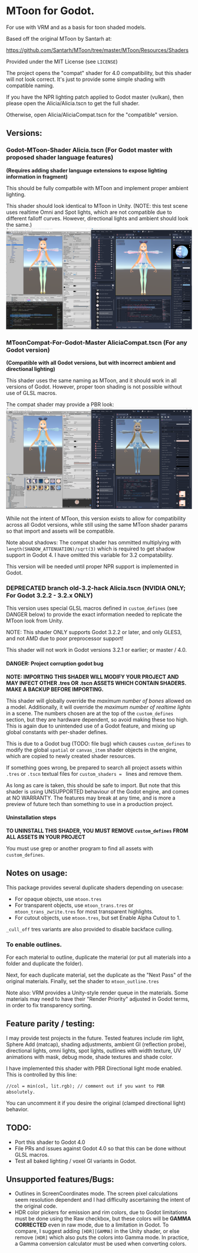 # MToon for Godot.
For use with VRM and as a basis for toon shaded models.

Based off the original MToon by Santarh at:

https://github.com/Santarh/MToon/tree/master/MToon/Resources/Shaders

Provided under the MIT License (see `LICENSE`)

The project opens the "compat" shader for 4.0 compatibility, but this shader
will not look correct. It's just to provide some simple shading with
compatible naming.

If you have the NPR lighting patch applied to Godot master (vulkan),
then please open the Alicia/Alicia.tscn to get the full shader.

Otherwise, open Alicia/AliciaCompat.tscn for the "compatible" version.

## Versions:

### Godot-MToon-Shader Alicia.tscn (For Godot master with proposed shader language features)

**(Requires adding shader language extensions to expose lighting information in fragment)**

This should be fully compatbile with MToon and implement proper ambient lighting.

This shader should look identical to MToon in Unity. (NOTE: this test scene uses
realtime Omni and Spot lights, which are not compatible due to different falloff
curves. However, directional lights and ambient should look the same.)
![](docs/alicia_realtime_lights.png)

### MToonCompat-For-Godot-Master AliciaCompat.tscn (For any Godot version)

**(Compatible with all Godot versions, but with incorrect ambient and directional lighting)**

This shader uses the same naming as MToon, and it should work in all versions of Godot.
However, proper toon shading is not possible without use of GLSL macros.

The compat shader may provide a PBR look:
![](docs/alicia_compat.png)

While not the intent of MToon, this version exists to allow for compatibility
across all Godot versions, while still using the same MToon shader params so that
import and assets will be compatible.

Note about shadows: The compat shader has ommitted multiplying with
`length(SHADOW_ATTENUATION)/sqrt(3)` which is required to get shadow support in Godot 4.
I have omitted this variable for 3.2 compatability.

This version will be needed until proper NPR support is implemented in Godot.

### DEPRECATED branch old-3.2-hack Alicia.tscn (NVIDIA ONLY; For Godot 3.2.2 - 3.2.x ONLY)

This version uses special GLSL macros defined in `custom_defines` (see DANGER below)
to provide the exact information needed to replicate the MToon look from Unity.

NOTE: This shader ONLY supports Godot 3.2.2 or later, and only GLES3, and not AMD due to poor preprocessor support!

This shader will not work in Godot versions 3.2.1 or earlier; or master / 4.0.

#### DANGER: Project corruption godot bug

**NOTE: IMPORTING THIS SHADER WILL MODIFY YOUR PROJECT AND MAY INFECT OTHER .tres
OR .tscn ASSETS WHICH CONTAIN SHADERS. MAKE A BACKUP BEFORE IMPORTING.**

This shader will globally override the *maximum number of bones* allowed on a model.
Additionally, it will override the *maximum number of realtime lights* in a scene.
The numbers chosen are at the top of the `custom_defines` section, but they are
hardware dependent, so avoid making these too high. This is again due to unintended
use of a Godot feature, and mixing up global constants with per-shader defines.

This is due to a Godot bug (TODO: file bug) which causes `custom_defines` to modify the
global `spatial` or `canvas_item` shader objects in the engine, which are copied to newly
created shader resources.

If something goes wrong, be prepared to search all project assets within `.tres` or
`.tscn` textual files for `custom_shaders = ` lines and remove them.

As long as care is taken, this should be safe to import. But note that this shader
is using UNSUPPORTED behaviour of the Godot engine, and comes at NO WARRANTY.
The features may break at any time, and is more a preview of future tech than something
to use in a production project.

#### Uninstallation steps

**TO UNINSTALL THIS SHADER, YOU MUST REMOVE `custom_defines` FROM ALL ASSETS IN YOUR PROJECT**

You must use grep or another program to find all assets with `custom_defines`.

## Notes on usage:

This package provides several duplicate shaders depending on usecase:

- For opaque objects, use `mtoon.tres`
- For transparent objects, use `mtoon_trans.tres` or `mtoon_trans_zwrite.tres`
  for most transparent highlights.
- For cutout objects, use `mtoon.tres`, but set Enable Alpha Cutout to 1.

`_cull_off` tres variants are also provided to disable backface culling.

### To enable outlines.

For each material to outline, duplicate the material (or put all materials into a
folder and duplicate the folder).

Next, for each duplicate material, set the duplicate as the "Next Pass" of the original
materials. Finally, set the shader to `mtoon_outline.tres`

Note also: VRM provides a Unity-style render queue in the materials. Some materials may
need to have their "Render Priority" adjusted in Godot terms, in order to fix
transparency sorting.

## Feature parity / testing:

I may provide test projects in the future.
Tested features include rim light, Sphere Add (matcap), shading adjustments,
ambient GI (reflection probe), directional lights, omni lights, spot lights,
outlines with width texture, UV animations with mask, debug mode, shade
textures and shade color.

I have implemented this shader with PBR Directional light mode enabled. This is
controlled by this line:
```
//col = min(col, lit.rgb); // comment out if you want to PBR absolutely.
```
You can uncomment it if you desire the original (clamped directional light) behavior.

## TODO:

- Port this shader to Godot 4.0
- File PRs and issues against Godot 4.0 so that this can be done without GLSL macros.
- Test all baked lighting / voxel GI variants in Godot.

## Unsupported features/Bugs:

- Outlines in ScreenCoordinates mode. The screen pixel calculations seem resolution
dependent and I had difficulty ascertaining the intent of the original code.
- HDR color pickers for emission and rim colors, due to Godot limitations must be done
  using the Raw checkbox, but these colors will be **GAMMA CORRECTED** even in raw mode,
  due to a limitation in Godot. To compare, I suggest adding `[HDR][GAMMA]` in the Unity
  shader, or else remove `[HDR]` which also puts the colors into Gamma mode.
  In practice, a Gamma conversion calculator must be used when converting colors.
